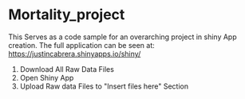 # Mortality_project
This Serves as a code sample for an overarching project in shiny App creation. The full application can be seen at: 
https://justincabrera.shinyapps.io/shiny/
1. Download All Raw Data Files
2. Open Shiny App 
3. Upload Raw data Files to "Insert files here" Section
